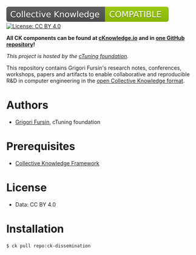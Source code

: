 [![compatibility](https://github.com/ctuning/ck-guide-images/blob/master/ck-compatible.svg)](https://github.com/ctuning/ck)
[![License: CC BY 4.0](https://img.shields.io/badge/License-CC%20BY%204.0-lightgrey.svg)](http://creativecommons.org/licenses/by/4.0/)

**All CK components can be found at [cKnowledge.io](https://cKnowledge.io) and in [one GitHub repository](https://github.com/ctuning/ai)!**

*This project is hosted by the [cTuning foundation](https://cTuning.org).*

This repository contains Grigori Fursin's research notes, conferences, workshops,
papers and artifacts to enable collaborative and reproducible R&D 
in computer engineering in the [open Collective Knowledge format](https://cKnowledge.org).

Authors
=======

* [Grigori Fursin](https://fursin.net), cTuning foundation

Prerequisites
=============
* [Collective Knowledge Framework](http://github.com/ctuning/ck)

License
=============
* Data: CC BY 4.0

Installation
============

```
$ ck pull repo:ck-dissemination
```
